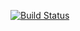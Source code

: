 [![Build Status](https://travis-ci.org/ezhdanovskiy/docker-go-experiments.svg?branch=master)](https://travis-ci.org/ezhdanovskiy/docker-go-experiments)